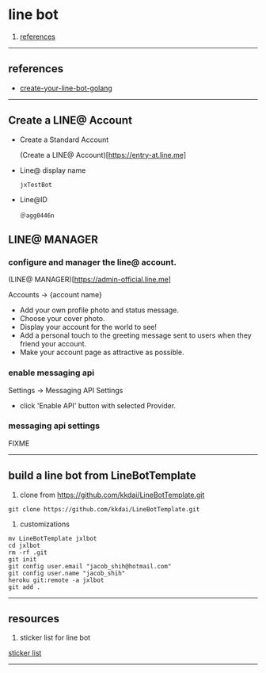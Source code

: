 
# line bot

1. [references](#references)

---

<a name="references" />

## references
* [create-your-line-bot-golang](http://www.evanlin.com/create-your-line-bot-golang/)

---

## Create a LINE@ Account

- Create a Standard Account

    (Create a LINE@ Account)[https://entry-at.line.me]

- Line@ display name

    ```
    jxTestBot
    ```

- Line@ID

    ```
    ＠agg0446n
    ```

## LINE@ MANAGER

### configure and manager the line@ account.

(LINE@ MANAGER)[https://admin-official.line.me]

Accounts -> {account name}

- Add your own profile photo and status message.
- Choose your cover photo.
- Display your account for the world to see!
- Add a personal touch to the greeting message sent to users when they friend your account.
- Make your account page as attractive as possible.


### enable messaging api

Settings -> Messaging API Settings

- click 'Enable API' button with selected Provider.

### messaging api settings

FIXME

---

## build a line bot from LineBotTemplate

1. clone from https://github.com/kkdai/LineBotTemplate.git

```
git clone https://github.com/kkdai/LineBotTemplate.git
```

1. customizations

```
mv LineBotTemplate jxlbot
cd jxlbot
rm -rf .git
git init
git config user.email "jacob_shih@hotmail.com"
git config user.name "jacob_shih"
heroku git:remote -a jxlbot
git add .

```

---

## resources

1. sticker list for line bot

[sticker list](https://devdocs.line.me/files/sticker_list.pdf)

---


